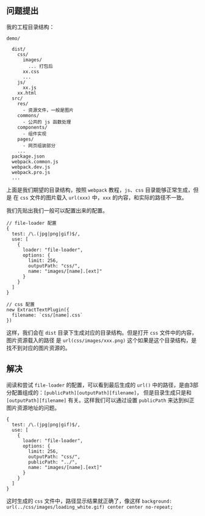## 问题提出

我的工程目录结构：

```
demo/

  dist/
    css/
      images/
        ... 打包后
      xx.css
      ...
    js/
      xx.js
    xx.html
  src/
    res/
      - 资源文件，一般是图片
    commons/
      - 公共的 js 函数处理
    components/
      - 组件实现
    pages/
      - 网页组装部分
    ...
  package.json
  webpack.common.js
  webpack.dev.js
  webpack.pro.js
  ...

```

上面是我们期望的目录结构，按照 `webpack` 教程，`js`、`css` 目录能够正常生成，但是
在 `css` 文件的图片载入 `url(xxx)` 中，`xxx` 的内容，和实际的路径不一致。

我们先贴出我们一般可以配置出来的配置。

```
// file-loader 配置
{
  test: /\.(jpg|png|gif)$/,
  use: [
    {
      loader: "file-loader",
      options: {
        limit: 256,
        outputPath: "css/",
        name: "images/[name].[ext]"
      }
    }
  ]
}

// css 配置
new ExtractTextPlugin({
  filename: `css/[name].css`
})
```

这样，我们会在 `dist` 目录下生成对应的目录结构。但是打开 `css` 文件中的内容，图片资源载入的路径
是 `url(css/images/xxx.png)` 这个如果是这个目录结构，是找不到对应的图片资源的。

## 解决

阅读和尝试 `file-loader` 的配置，可以看到最后生成的 `url()` 中的路径，是由3部分配置组成的：`[publicPath][outputPath][filename]`，
但是目录生成只是和 `[outputPath][filename]` 有关。这样我们可以通过设置 `publicPath` 来达到纠正图片资源地址的问题。

```
{
  test: /\.(jpg|png|gif)$/,
  use: [
    {
      loader: "file-loader",
      options: {
        limit: 256,
        outputPath: "css/",
        publicPath: "../",
        name: "images/[name].[ext]"
      }
    }
  ]
}
```

这时生成的 `css` 文件中，路径显示结果就正确了，像这样 `background: url(../css/images/loading_white.gif) center center no-repeat;`